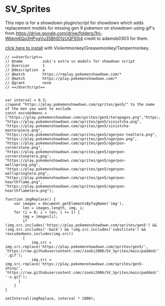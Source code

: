 # SV_Sprites
This repo is for a showdown plugin/script for showdown which adds replacement models for missing gen 9 pokemon on showdown using gif's from https://drive.google.com/drive/folders/1hj-Wbkm6Qq3HPyqVu35BhID1zUQF93j4 credit to adamsb0303 for them.

[click here to install](https://gist.github.com/zooki2006/70d3a072ade2188fcf4c06191dc2f67e/raw/b8c89680574dc39511684dc45038a9f9b87e79b3/svsprites.user.js) with Violentmonkey/Greasemonkey/Tampermonkey.
```
// ==UserScript==
// @name         zuki's extra sv models for showdown script
// @version      1
// @description  a
// @match        https://replay.pokemonshowdown.com/*
// @match        https://play.pokemonshowdown.com/*
// @grant        none
// ==/UserScript==


var interval = 0.3;
//apend "https://play.pokemonshowdown.com/sprites/gen5/" to the name of the mon you want to exclude
const excudedmons = ["https://play.pokemonshowdown.com/sprites/gen5/terapagos.png","https://play.pokemonshowdown.com/sprites/gen5/ironcrown.png","https://play.pokemonshowdown.com/sprites/gen5/ragingbolt.png","https://play.pokemonshowdown.com/sprites/gen5/archaludon.png","https://play.pokemonshowdown.com/sprites/gen5/MissingNo.png", "https://play.pokemonshowdown.com/sprites/gen5/sinistcha.png", "https://play.pokemonshowdown.com/sprites/gen5/sinistcha-masterpiece.png", "https://play.pokemonshowdown.com/sprites/gen5/ogerpon-tealtera.png", "https://play.pokemonshowdown.com/sprites/gen5/ogerpon.png", "https://play.pokemonshowdown.com/sprites/gen5/ogerpon-cornerstone.png", "https://play.pokemonshowdown.com/sprites/gen5/ogerpon-cornerstonetera.png", "https://play.pokemonshowdown.com/sprites/gen5/ogerpon-wellspring.png", "https://play.pokemonshowdown.com/sprites/gen5/ogerpon-wellspringtera.png", "https://play.pokemonshowdown.com/sprites/gen5/ogerpon-hearthflame.png", "https://play.pokemonshowdown.com/sprites/gen5/ogerpon-hearthflametera.png"];

function imgReplace() {
    var images = document.getElementsByTagName('img'),
        len = images.length, img, i;
    for (i = 0; i < len; i += 1) {
        img = images[i];
        if (img.src.includes('https://play.pokemonshowdown.com/sprites/gen5') && !img.src.includes('-back') && !img.src.includes('substitute') && !excudedmons.includes(img.src))
        {
            img.src = img.src.replace('https://play.pokemonshowdown.com/sprites/gen5/', 'https://raw.githubusercontent.com//zooki2006/SV_Sprites/main/padded/').replace('.png', '.gif');
            img.src = img.src.replace('https://play.pokemonshowdown.com/sprites/gen5-shiny/', 'https://raw.githubusercontent.com//zooki2006/SV_Sprites/main/padded/').replace('.png', '-s.gif');
      }
    }
}

setInterval(imgReplace, interval * 1000);
```
